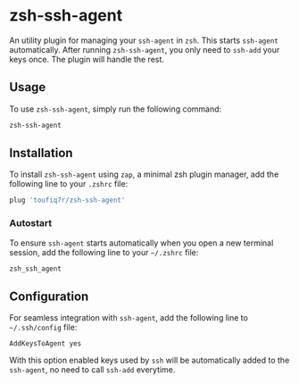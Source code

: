 # zsh-ssh-agent

An utility plugin for managing your `ssh-agent` in `zsh`. This starts `ssh-agent` automatically. After running `zsh-ssh-agent`, you only need to `ssh-add` your keys once. The plugin will handle the rest.

## Usage

To use `zsh-ssh-agent`, simply run the following command:
```zsh
zsh-ssh-agent
```


## Installation

To install `zsh-ssh-agent` using `zap`, a minimal zsh plugin manager, add the following line to your `.zshrc` file:
```zsh
plug 'toufiq7r/zsh-ssh-agent'
```

### Autostart

To ensure `ssh-agent` starts automatically when you open a new terminal session, add the following line to your `~/.zshrc` file:
```zsh
zsh_ssh_agent
```


## Configuration

For seamless integration with `ssh-agent`, add the following line to `~/.ssh/config` file:
```
AddKeysToAgent yes
```

With this option enabled keys used by `ssh` will be automatically added to the `ssh-agent`, no need to call `ssh-add` everytime.

